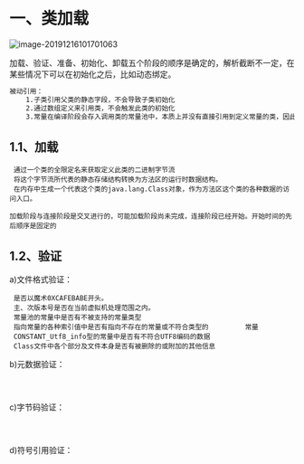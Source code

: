 # 一、类加载

![image-20191216101701063](C:\Users\l\AppData\Roaming\Typora\typora-user-images\image-20191216101701063.png)

加载、验证、准备、初始化、卸载五个阶段的顺序是确定的，解析截断不一定，在某些情况下可以在初始化之后，比如动态绑定。

```tex
被动引用：
	1.子类引用父类的静态字段，不会导致子类初始化
    2.通过数组定义来引用类，不会触发此类的初始化
    3.常量在编译阶段会存入调用类的常量池中，本质上并没有直接引用到定义常量的类，因此不会触发定义常量的类的初始化。
```



## 1.1、加载

```
 通过一个类的全限定名来获取定义此类的二进制字节流
​ 将这个字节流所代表的静态存储结构转换为方法区的运行时数据结构。
​ 在内存中生成一个代表这个类的java.lang.Class对象，作为方法区这个类的各种数据的访问入口。

加载阶段与连接阶段是交叉进行的，可能加载阶段尚未完成，连接阶段已经开始。开始时间的先后顺序是固定的
```

##  1.2、验证

a)文件格式验证：

```
 是否以魔术0XCAFEBABE开头。
​ 主、次版本号是否在当前虚拟机处理范围之内。
​ 常量池的常量中是否有不被支持的常量类型
​ 指向常量的各种索引值中是否有指向不存在的常量或不符合类型的         常量
​ CONSTANT_Utf8_info型的常量中是否有不符合UTF8编码的数据
​ Class文件中各个部分及文件本身是否有被删除的或附加的其他信息
```

b)元数据验证：

```
 
​ 
```

c)字节码验证：

```
 
​ 
```

d)符号引用验证：

```
 
```
